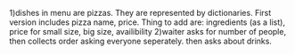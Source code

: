 1)dishes in menu are pizzas. They are represented by dictionaries. First version includes pizza name, price. Thing to add are: ingredients (as a list), price for small size, big size, availibility
2)waiter asks for number of people, then collects order asking everyone seperately. then asks about drinks. 